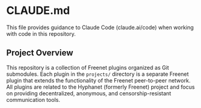 # CLAUDE.md

This file provides guidance to Claude Code (claude.ai/code) when working with code in this repository.

## Project Overview

This repository is a collection of Freenet plugins organized as Git submodules. Each plugin in the `projects/` directory is a separate Freenet plugin that extends the functionality of the Freenet peer-to-peer network. All plugins are related to the Hyphanet (formerly Freenet) project and focus on providing decentralized, anonymous, and censorship-resistant communication tools.

